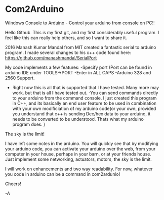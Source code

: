 # Com2Arduino
Windows Console to Arduino - Control your arduino from console on PC!!

Hello Github. 
This is my first git, and my first considerably useful program. 
I feel like this can really help others, and so I want to share it. 

2016 Manash Kumar Mandal from MIT created a fantastic serial to arduino program. 
I made several changes to his c++ code found here:
https://github.com/manashmandal/SerialPort

My code implements a few features:
-Specify port (Port can be found in arduino IDE under TOOLS->PORT
    -Enter in ALL CAPS
-Arduino 328 and 2560 Support.
  - Right now this is all that is supported that I have tested. Many more may work. but that is all I have tested out.
-You can send commands directly to your arduino from the command console. I just created this program in C++, and its basically an end user feature to be used in combination with your own modificiation of my arduino code(or your own, provided you understand that c++ is sending Dec/hex data to your arduino, it needs to be converted to be understood. Thats what my arduino program does. )

The sky is the limit!
  
  I have left some notes in the arduino. You will quickly see that by modifying your arduino code, you can activate your arduino over the web, from your computer in your house, perhaps in your barn, or at your friends house. Just implement some networking, actuators, motors, the sky is the limit. 


I will work on enhancements and two way readability. For now, whatever you code in arduino can be a command in com2ardunio!

Cheers!

-A

